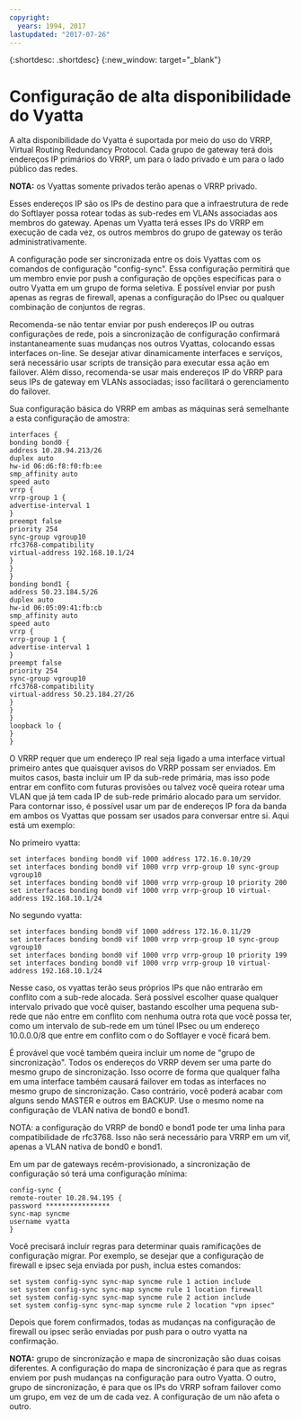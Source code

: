 ```yaml
---
copyright:
  years: 1994, 2017
lastupdated: "2017-07-26"
---
```


{:shortdesc: .shortdesc}
{:new_window: target="_blank"}

# Configuração de alta disponibilidade do Vyatta

A alta disponibilidade do Vyatta é suportada por meio do uso do VRRP, Virtual Routing Redundancy Protocol. Cada grupo de gateway terá dois endereços IP primários do VRRP, um para o lado privado e um para o lado público das redes. 

**NOTA:** os Vyattas somente privados terão apenas o VRRP privado. 

Esses endereços IP são os IPs de destino para que a infraestrutura de rede do Softlayer possa rotear todas as sub-redes em VLANs associadas aos membros do gateway. Apenas um Vyatta terá esses IPs do VRRP em execução de cada vez, os outros membros do grupo de gateway os terão administrativamente.

A configuração pode ser sincronizada entre os dois Vyattas com os comandos de configuração "config-sync". Essa configuração permitirá que um membro envie por push a configuração de opções específicas para o outro Vyatta em um grupo de forma seletiva. É possível enviar por push apenas as regras de firewall, apenas a configuração do IPsec ou qualquer combinação de conjuntos de regras. 

Recomenda-se não tentar enviar por push endereços IP ou outras configurações de rede, pois a sincronização de configuração confirmará instantaneamente suas mudanças nos outros Vyattas, colocando essas interfaces on-line. Se desejar ativar dinamicamente interfaces e serviços, será necessário usar scripts de transição para executar essa ação em failover. Além disso, recomenda-se usar mais endereços IP do VRRP para seus IPs de gateway em VLANs associadas; isso facilitará o gerenciamento do failover.

Sua configuração básica do VRRP em ambas as máquinas será semelhante a esta configuração de amostra:

    interfaces {
    bonding bond0 {
    address 10.28.94.213/26
    duplex auto
    hw-id 06:d6:f8:f0:fb:ee
    smp_affinity auto
    speed auto
    vrrp {
    vrrp-group 1 {
    advertise-interval 1
    }
    preempt false
    priority 254
    sync-group vgroup10
    rfc3768-compatibility
    virtual-address 192.168.10.1/24
    }
    }
    }
    bonding bond1 {
    address 50.23.184.5/26
    duplex auto
    hw-id 06:05:09:41:fb:cb
    smp_affinity auto
    speed auto
    vrrp {
    vrrp-group 1 {
    advertise-interval 1
    }
    preempt false
    priority 254
    sync-group vgroup10
    rfc3768-compatibility
    virtual-address 50.23.184.27/26
    }
    }
    }
    loopback lo {
    }
    }

O VRRP requer que um endereço IP real seja ligado a uma interface virtual primeiro antes que quaisquer avisos do VRRP possam ser enviados. Em muitos casos, basta incluir um IP da sub-rede primária, mas isso pode entrar em conflito com futuras provisões ou talvez você queira rotear uma VLAN que já tem cada IP de sub-rede primário alocado para um servidor. Para contornar isso, é possível usar um par de endereços IP fora da banda em ambos os Vyattas que possam ser usados para conversar entre si. Aqui está um exemplo:

No primeiro vyatta:

    set interfaces bonding bond0 vif 1000 address 172.16.0.10/29
    set interfaces bonding bond0 vif 1000 vrrp vrrp-group 10 sync-group vgroup10
    set interfaces bonding bond0 vif 1000 vrrp vrrp-group 10 priority 200
    set interfaces bonding bond0 vif 1000 vrrp vrrp-group 10 virtual-address 192.168.10.1/24

No segundo vyatta:

    set interfaces bonding bond0 vif 1000 address 172.16.0.11/29
    set interfaces bonding bond0 vif 1000 vrrp vrrp-group 10 sync-group vgroup10
    set interfaces bonding bond0 vif 1000 vrrp vrrp-group 10 priority 199
    set interfaces bonding bond0 vif 1000 vrrp vrrp-group 10 virtual-address 192.168.10.1/24

Nesse caso, os vyattas terão seus próprios IPs que não entrarão em conflito com a sub-rede alocada. Será possível escolher quase qualquer intervalo privado que você quiser, bastando escolher uma pequena sub-rede que não entre em conflito com nenhuma outra rota que você possa ter, como um intervalo de sub-rede em um túnel IPsec ou um endereço 10.0.0.0/8 que entre em conflito com o do Softlayer e você ficará bem.

É provável que você também queira incluir um nome de "grupo de sincronização". Todos os endereços do VRRP devem ser uma parte do mesmo grupo de sincronização. Isso ocorre de forma que qualquer falha em uma interface também causará failover em todas as interfaces no mesmo grupo de sincronização. Caso contrário, você poderá acabar com alguns sendo MASTER e outros em BACKUP. Use o mesmo nome na configuração de VLAN nativa de bond0 e bond1.

NOTA: a configuração do VRRP de bond0 e bond1 pode ter uma linha para compatibilidade de rfc3768. Isso não será necessário para VRRP em um vif, apenas a VLAN nativa de bond0 e bond1.

Em um par de gateways recém-provisionado, a sincronização de configuração só terá uma configuração mínima:


    config-sync {
    remote-router 10.28.94.195 {
    password ****************
    sync-map syncme
    username vyatta
    }

Você precisará incluir regras para determinar quais ramificações de configuração migrar. Por exemplo, se desejar que a configuração de firewall e ipsec seja enviada por push, inclua estes comandos:


    set system config-sync sync-map syncme rule 1 action include
    set system config-sync sync-map syncme rule 1 location firewall
    set system config-sync sync-map syncme rule 2 action include
    set system config-sync sync-map syncme rule 2 location "vpn ipsec"

Depois que forem confirmados, todas as mudanças na configuração de firewall ou ipsec serão enviadas por push para o outro vyatta na confirmação.

**NOTA:** grupo de sincronização e mapa de sincronização são duas coisas diferentes. A configuração do mapa de sincronização é para que as regras enviem por push mudanças na configuração para outro Vyatta. O outro, grupo de sincronização, é para que os IPs do VRRP sofram failover como um grupo, em vez de um de cada vez. A configuração de um não afeta o outro.
